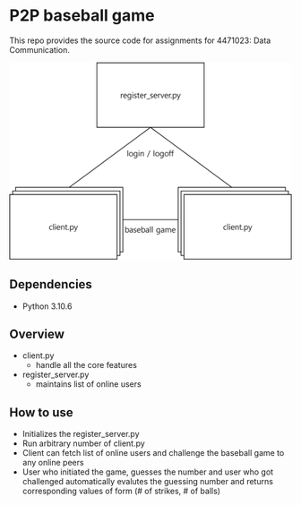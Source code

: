 # P2P baseball game

This repo provides the source code for assignments for 4471023: Data Communication.

<p align="center">
    <img src="./overview.png" width="600" title="P2P architectural baseball game" alt="">
</p>

## Dependencies
* Python 3.10.6

## Overview
* client.py
    - handle all the core features
* register_server.py
    - maintains list of online users

## How to use
- Initializes the register_server.py
- Run arbitrary number of client.py
- Client can fetch list of online users and challenge the baseball game to any online peers
- User who initiated the game, guesses the number and user who got challenged automatically evalutes the guessing number and returns corresponding values of form (# of strikes, # of balls)